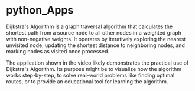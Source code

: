 ﻿# python_Apps
Dijkstra's Algorithm is a graph traversal algorithm that calculates the shortest path from a source node to all other nodes in a weighted graph with non-negative weights. It operates by iteratively exploring the nearest unvisited node, updating the shortest distance to neighboring nodes, and marking nodes as visited once processed.

The application shown in the video likely demonstrates the practical use of Dijkstra's Algorithm. Its purpose might be to visualize how the algorithm works step-by-step, to solve real-world problems like finding optimal routes, or to provide an educational tool for learning the algorithm.
